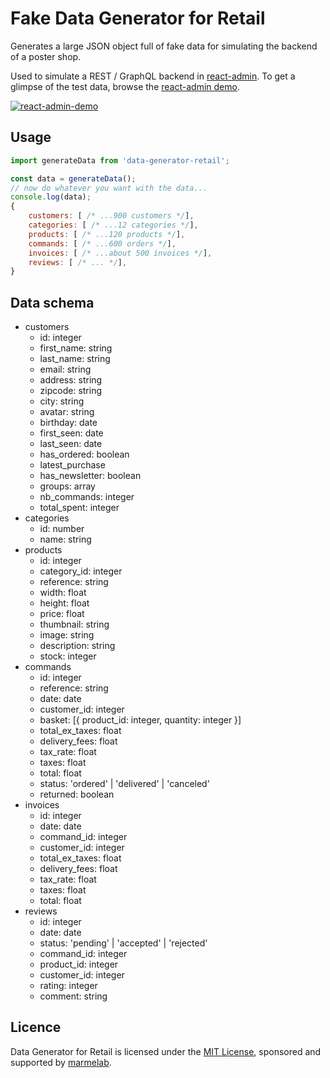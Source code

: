 # Fake Data Generator for Retail

Generates a large JSON object full of fake data for simulating the backend of a poster shop. 

Used to simulate a REST / GraphQL backend in [react-admin](https://github.com/marmelab/react-admin). To get a glimpse of the test data, browse the [react-admin demo](https://marmelab.com/react-admin-demo/#/).

[![react-admin-demo](https://marmelab.com/react-admin/img/react-admin-demo-still.png)](https://vimeo.com/268958716)

## Usage

```js
import generateData from 'data-generator-retail';

const data = generateData();
// now do whatever you want with the data...
console.log(data);
{
    customers: [ /* ...900 customers */],
    categories: [ /* ...12 categories */],
    products: [ /* ...120 products */],
    commands: [ /* ...600 orders */],
    invoices: [ /* ...about 500 invoices */],
    reviews: [ /* ... */],
}
```

## Data schema

- customers
  - id: integer
  - first_name: string
  - last_name: string
  - email: string
  - address: string
  - zipcode: string
  - city: string
  - avatar: string
  - birthday: date
  - first_seen: date
  - last_seen: date
  - has_ordered: boolean
  - latest_purchase
  - has_newsletter: boolean
  - groups: array
  - nb_commands: integer
  - total_spent: integer
- categories
  - id: number
  - name: string
- products
  - id: integer
  - category_id: integer
  - reference: string
  - width: float
  - height: float
  - price: float
  - thumbnail: string
  - image: string
  - description: string
  - stock: integer
- commands
  - id: integer
  - reference: string
  - date: date
  - customer_id: integer
  - basket: [{ product_id: integer, quantity: integer }]
  - total_ex_taxes: float
  - delivery_fees: float
  - tax_rate: float
  - taxes: float
  - total: float
  - status: 'ordered' | 'delivered' | 'canceled'
  - returned: boolean
- invoices
  - id: integer
  - date: date
  - command_id: integer
  - customer_id: integer
  - total_ex_taxes: float
  - delivery_fees: float
  - tax_rate: float
  - taxes: float
  - total: float
- reviews
  - id: integer
  - date: date
  - status: 'pending' | 'accepted' | 'rejected'
  - command_id: integer
  - product_id: integer
  - customer_id: integer
  - rating: integer
  - comment: string

## Licence

Data Generator for Retail is licensed under the [MIT License](https://github.com/marmelab/react-admin/blob/master/LICENSE.md), sponsored and supported by [marmelab](http://marmelab.com).

